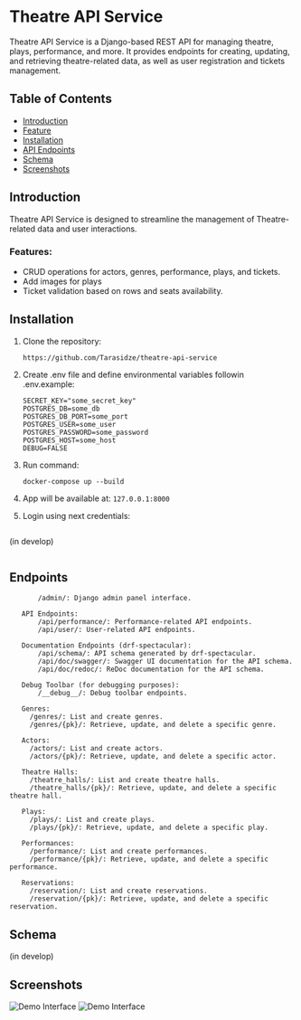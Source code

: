 # Theatre API Service

Theatre API Service is a Django-based REST API for managing theatre, plays, performance, and more. It provides endpoints for creating, updating, and retrieving theatre-related data, as well as user registration and tickets management.

## Table of Contents
- [Introduction](#introduction)
- [Feature](#features)
- [Installation](#installation)
- [API Endpoints](#endpoints)
- [Schema](#schema)
- [Screenshots](#screenshots)

## Introduction

Theatre API Service is designed to streamline the management of Theatre-related data and user interactions.

### Features:
- CRUD operations for actors, genres, performance, plays, and tickets.
- Add images for plays
- Ticket validation based on rows and seats availability.

## Installation

1. Clone the repository:

   ```
   https://github.com/Tarasidze/theatre-api-service
   ```
2. Create .env file and define environmental variables followin .env.example:
   ```
   SECRET_KEY="some_secret_key"
   POSTGRES_DB=some_db
   POSTGRES_DB_PORT=some_port
   POSTGRES_USER=some_user
   POSTGRES_PASSWORD=some_password
   POSTGRES_HOST=some_host
   DEBUG=FALSE
   ```
3. Run command:
   ```
   docker-compose up --build
   ```
4. App will be available at: ```127.0.0.1:8000```
5. Login using next credentials:
   ```
(in develop)

   ```
```
## Endpoints
```
       /admin/: Django admin panel interface.
       
   API Endpoints:
       /api/performance/: Performance-related API endpoints.
       /api/user/: User-related API endpoints.
       
   Documentation Endpoints (drf-spectacular):
       /api/schema/: API schema generated by drf-spectacular.
       /api/doc/swagger/: Swagger UI documentation for the API schema.
       /api/doc/redoc/: ReDoc documentation for the API schema.
   
   Debug Toolbar (for debugging purposes):
       /__debug__/: Debug toolbar endpoints.
   
   Genres:
     /genres/: List and create genres.
     /genres/{pk}/: Retrieve, update, and delete a specific genre.
   
   Actors:
     /actors/: List and create actors.
     /actors/{pk}/: Retrieve, update, and delete a specific actor.
   
   Theatre Halls:
     /theatre_halls/: List and create theatre halls.
     /theatre_halls/{pk}/: Retrieve, update, and delete a specific theatre hall.
   
   Plays:
     /plays/: List and create plays.
     /plays/{pk}/: Retrieve, update, and delete a specific play.
   
   Performances:
     /performance/: List and create performances.
     /performance/{pk}/: Retrieve, update, and delete a specific performance.
   
   Reservations:
     /reservation/: List and create reservations.
     /reservation/{pk}/: Retrieve, update, and delete a specific reservation.
```

## Schema
(in develop)

## Screenshots
![Demo Interface](Screenshot_demo_1.png)
![Demo Interface](Screenshot_demo_2.png)